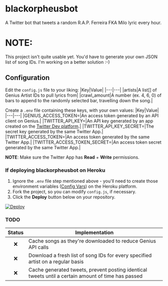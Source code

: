 # blackorpheusbot
A Twitter bot that tweets a random R.A.P. Ferreira FKA Milo lyric every hour.  
# NOTE:  
This project isn't quite usable yet. You'd have to generate your own JSON list of song IDs. I'm working on a better solution :-)
## Configuration
Edit the `config.js` file to your liking:
|Key|Value|
|---|---|
|artists|A list[] of Genius Artist IDs to pull lyrics from|
|crawl_amount|A number (ex. 4, 6, 0) of bars to append to the randomly selected bar, travelling down the song.|

Create a `.env` file containing these keys, with your own values:
|Key|Value|
|---|---|
|GENIUS_ACCESS_TOKEN=|An access token generated by an API client on Genius.|
|TWITTER_API_KEY=|An API key generated by an app created on the [Twitter Dev platform](https://developer.twitter.com/).|
|TWITTER_API_KEY_SECRET=|The secret key generated by the same Twitter App.|
|TWITTER_ACCESS_TOKEN=|An access token generated by the same Twitter App.|
|TWITTER_ACCESS_TOKEN_SECRET=|An access token secret generated by the same Twitter App.|

**NOTE**: Make sure the Twitter App has **Read** + **Write** permissions.

### If deploying blackorpheusbot on Heroku
1. Ignore the `.env` file step mentioned above - you'll need to create those environment variables ([Config Vars](https://devcenter.heroku.com/articles/config-vars#using-the-heroku-dashboard)) on the Heroku platform.
2. Fork the project, so you can modify `config.js`, if necessary.
3. Click the **Deploy** button below on your repository.  
  
[![Deploy](https://www.herokucdn.com/deploy/button.svg)](https://heroku.com/deploy)  
  
### TODO
|Status|Implementation|
|:---:|---|
|❌|Cache songs as they're downloaded to reduce Genius API calls|
|❌|Download a fresh list of song IDs for every specified artist on a regular basis|
|❌|Cache generated tweets, prevent posting identical tweets until a certain amount of time has passed|
